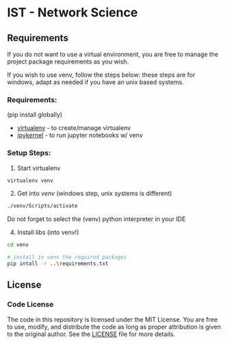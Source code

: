 # IST - Network Science

## Requirements

If you do not want to use a virtual environment, you are free to manage the project package requirements as you wish.

If you wish to use venv, follow the steps below: these steps are for windows, adapt as needed if you have an unix based systems.

### Requirements:

(pip install globally)

-   [virtualenv](https://pypi.org/project/virtualenv/) - to create/manage virtualenv
-   [ipykernel](https://pypi.org/project/ipykernel/) - to run jupyter notebooks w/ venv

### Setup Steps:

1. Start virtualenv

```bash
virtualenv venv
```

2. Get into _venv_ (windows step, unix systems is different)

```bash
./venv/Scripts/activate
```

Do not forget to select the (venv) python interpreter in your IDE

4. Install libs (into venv!)

```bash
cd venv

# install in venv the required packages
pip intall -r ..\requirements.txt
```

## License

### Code License

The code in this repository is licensed under the MIT License. You are free to use, modify, and distribute the code as long as proper attribution is given to the original author. See the [LICENSE](LICENSE) file for more details.
